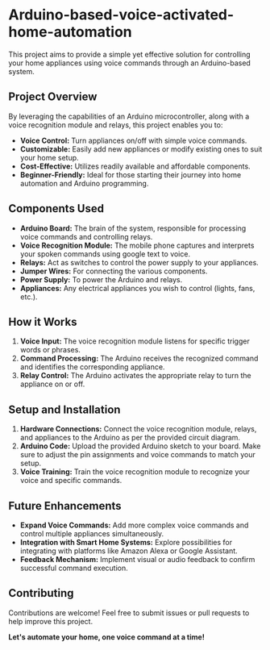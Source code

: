 # Arduino-based-voice-activated-home-automation

This project aims to provide a simple yet effective solution for controlling your home appliances using voice commands through an Arduino-based system. 

## Project Overview

By leveraging the capabilities of an Arduino microcontroller, along with a voice recognition module and relays, this project enables you to:

* **Voice Control:** Turn appliances on/off with simple voice commands.
* **Customizable:**  Easily add new appliances or modify existing ones to suit your home setup. 
* **Cost-Effective:**  Utilizes readily available and affordable components.
* **Beginner-Friendly:**  Ideal for those starting their journey into home automation and Arduino programming.

## Components Used

* **Arduino Board:** The brain of the system, responsible for processing voice commands and controlling relays.
* **Voice Recognition Module:**  The mobile phone captures and interprets your spoken commands using google text to voice.
* **Relays:**  Act as switches to control the power supply to your appliances.
* **Jumper Wires:**  For connecting the various components. 
* **Power Supply:**  To power the Arduino and relays.
* **Appliances:**  Any electrical appliances you wish to control (lights, fans, etc.). 

## How it Works

1. **Voice Input:**  The voice recognition module listens for specific trigger words or phrases.
2. **Command Processing:** The Arduino receives the recognized command and identifies the corresponding appliance.
3. **Relay Control:** The Arduino activates the appropriate relay to turn the appliance on or off.

## Setup and Installation

1. **Hardware Connections:**  Connect the voice recognition module, relays, and appliances to the Arduino as per the provided circuit diagram.
2. **Arduino Code:** Upload the provided Arduino sketch to your board. Make sure to adjust the pin assignments and voice commands to match your setup.
3. **Voice Training:**  Train the voice recognition module to recognize your voice and specific commands.

## Future Enhancements

* **Expand Voice Commands:**  Add more complex voice commands and control multiple appliances simultaneously.
* **Integration with Smart Home Systems:**  Explore possibilities for integrating with platforms like Amazon Alexa or Google Assistant. 
* **Feedback Mechanism:**  Implement visual or audio feedback to confirm successful command execution. 


## Contributing 

Contributions are welcome! Feel free to submit issues or pull requests to help improve this project.



**Let's automate your home, one voice command at a time!** 
